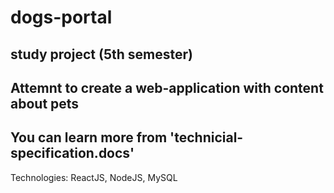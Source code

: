 # dogs-portal
study project (5th semester)
------------------------------------------------------------
Attemnt to create a web-application with content about pets
------------------------------------------------------------
You can learn more from 'technicial-specification.docs'
------------------------------------------------------------
Technologies: ReactJS, NodeJS, MySQL
